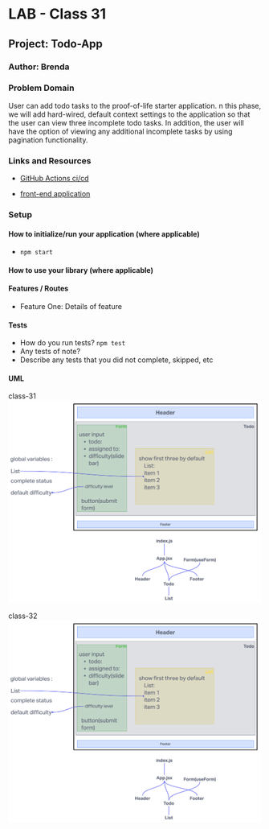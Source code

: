 # LAB - Class 31

## Project: Todo-App

### Author: Brenda

### Problem Domain  

  User can add todo tasks to the proof-of-life starter application. n this phase, we will add hard-wired, default context settings to the application so that the user can view three incomplete todo tasks. In addition, the user will have the option of viewing any additional incomplete tasks by using pagination functionality.

### Links and Resources

- [GitHub Actions ci/cd](https://github.com/brenda70904/todo-app/actions)
<!-- - [back-end server url](http://xyz.com) (when applicable) -->
- [front-end application](https://todo-app-h2w6.onrender.com)

### Setup

<!-- #### `.env` requirements (where applicable) -->


#### How to initialize/run your application (where applicable)

- `npm start`

#### How to use your library (where applicable)

#### Features / Routes

- Feature One: Details of feature


#### Tests

- How do you run tests?
`npm test`
- Any tests of note?
- Describe any tests that you did not complete, skipped, etc

#### UML

class-31
![class-31](./assets/class-31.png)

class-32
![class-32](./assets/class-31.png)